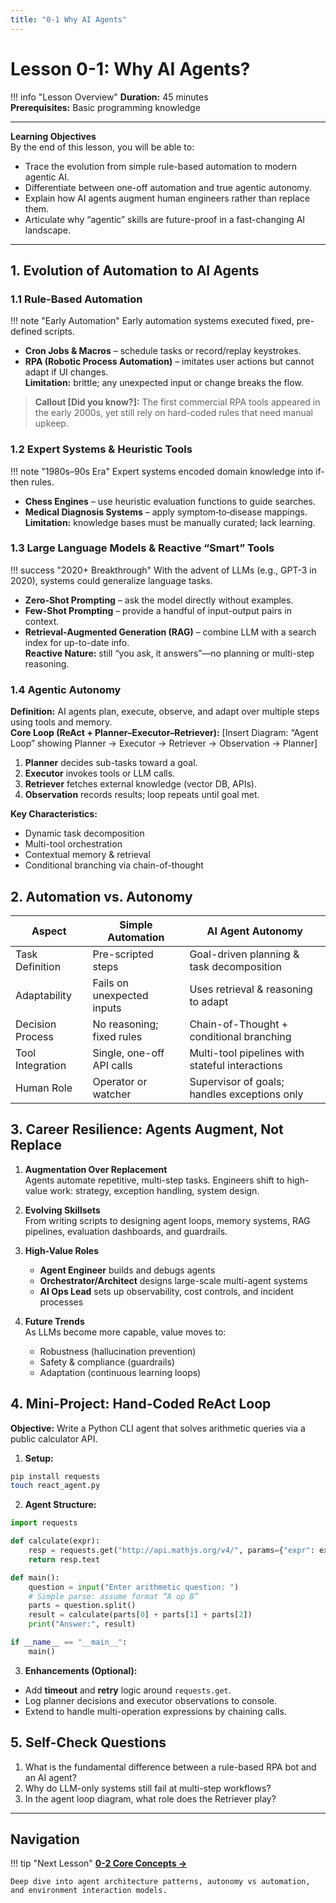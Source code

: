```yaml
---
title: "0-1 Why AI Agents"
---
```


# Lesson 0-1: Why AI Agents?

!!! info "Lesson Overview"
**Duration:** 45 minutes  
 **Prerequisites:** Basic programming knowledge

---

**Learning Objectives**  
By the end of this lesson, you will be able to:

- Trace the evolution from simple rule-based automation to modern agentic AI.
- Differentiate between one-off automation and true agentic autonomy.
- Explain how AI agents augment human engineers rather than replace them.
- Articulate why “agentic” skills are future-proof in a fast-changing AI landscape.

---

## 1. Evolution of Automation to AI Agents

### 1.1 Rule-Based Automation

!!! note "Early Automation"
Early automation systems executed fixed, pre-defined scripts.

- **Cron Jobs & Macros** – schedule tasks or record/replay keystrokes.
- **RPA (Robotic Process Automation)** – imitates user actions but cannot adapt if UI changes.  
  **Limitation:** brittle; any unexpected input or change breaks the flow.

> **Callout [Did you know?]:** The first commercial RPA tools appeared in the early 2000s, yet still rely on hard-coded rules that need manual upkeep.

### 1.2 Expert Systems & Heuristic Tools

!!! note "1980s–90s Era"
Expert systems encoded domain knowledge into if-then rules.

- **Chess Engines** – use heuristic evaluation functions to guide searches.
- **Medical Diagnosis Systems** – apply symptom‐to‐disease mappings.  
  **Limitation:** knowledge bases must be manually curated; lack learning.

### 1.3 Large Language Models & Reactive “Smart” Tools

!!! success "2020+ Breakthrough"
With the advent of LLMs (e.g., GPT-3 in 2020), systems could generalize language tasks.

- **Zero-Shot Prompting** – ask the model directly without examples.
- **Few-Shot Prompting** – provide a handful of input-output pairs in context.
- **Retrieval-Augmented Generation (RAG)** – combine LLM with a search index for up-to-date info.  
  **Reactive Nature:** still “you ask, it answers”—no planning or multi-step reasoning.

### 1.4 Agentic Autonomy

**Definition:** AI agents plan, execute, observe, and adapt over multiple steps using tools and memory.  
**Core Loop (ReAct + Planner–Executor–Retriever):**
[Insert Diagram: “Agent Loop” showing Planner → Executor → Retriever → Observation → Planner]

1. **Planner** decides sub-tasks toward a goal.
2. **Executor** invokes tools or LLM calls.
3. **Retriever** fetches external knowledge (vector DB, APIs).
4. **Observation** records results; loop repeats until goal met.

**Key Characteristics:**

- Dynamic task decomposition
- Multi-tool orchestration
- Contextual memory & retrieval
- Conditional branching via chain-of-thought

## 2. Automation vs. Autonomy

| Aspect           | Simple Automation          | AI Agent Autonomy                               |
| ---------------- | -------------------------- | ----------------------------------------------- |
| Task Definition  | Pre-scripted steps         | Goal-driven planning & task decomposition       |
| Adaptability     | Fails on unexpected inputs | Uses retrieval & reasoning to adapt             |
| Decision Process | No reasoning; fixed rules  | Chain-of-Thought + conditional branching        |
| Tool Integration | Single, one-off API calls  | Multi-tool pipelines with stateful interactions |
| Human Role       | Operator or watcher        | Supervisor of goals; handles exceptions only    |

## 3. Career Resilience: Agents Augment, Not Replace

1. **Augmentation Over Replacement**  
   Agents automate repetitive, multi-step tasks. Engineers shift to high-value work: strategy, exception handling, system design.

2. **Evolving Skillsets**  
   From writing scripts to designing agent loops, memory systems, RAG pipelines, evaluation dashboards, and guardrails.

3. **High-Value Roles**

   - **Agent Engineer** builds and debugs agents
   - **Orchestrator/Architect** designs large-scale multi-agent systems
   - **AI Ops Lead** sets up observability, cost controls, and incident processes

4. **Future Trends**  
   As LLMs become more capable, value moves to:
   - Robustness (hallucination prevention)
   - Safety & compliance (guardrails)
   - Adaptation (continuous learning loops)

## 4. Mini-Project: Hand-Coded ReAct Loop

**Objective:** Write a Python CLI agent that solves arithmetic queries via a public calculator API.

1. **Setup:**

```bash
pip install requests
touch react_agent.py
```

2. **Agent Structure:**

```python
import requests

def calculate(expr):
    resp = requests.get("http://api.mathjs.org/v4/", params={"expr": expr})
    return resp.text

def main():
    question = input("Enter arithmetic question: ")
    # Simple parse: assume format “A op B”
    parts = question.split()
    result = calculate(parts[0] + parts[1] + parts[2])
    print("Answer:", result)

if __name__ == "__main__":
    main()
```

3. **Enhancements (Optional):**

- Add **timeout** and **retry** logic around `requests.get`.
- Log planner decisions and executor observations to console.
- Extend to handle multi-operation expressions by chaining calls.

## 5. Self-Check Questions

1. What is the fundamental difference between a rule-based RPA bot and an AI agent?
2. Why do LLM-only systems still fail at multi-step workflows?
3. In the agent loop diagram, what role does the Retriever play?

---

## Navigation

!!! tip "Next Lesson"
**[0-2 Core Concepts →](lesson-2.md)**

    Deep dive into agent architecture patterns, autonomy vs automation, and environment interaction models.
